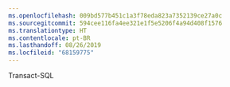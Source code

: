 ```yaml
---
ms.openlocfilehash: 009bd577b451c1a3f78eda823a7352139ce27a0c
ms.sourcegitcommit: 594cee116fa4ee321e1f5e5206f4a94d408f1576
ms.translationtype: HT
ms.contentlocale: pt-BR
ms.lasthandoff: 08/26/2019
ms.locfileid: "68159775"
---
```

 Transact\-SQL 